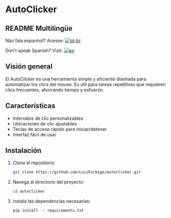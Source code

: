 # AutoClicker

## README Multilingüe
Não fala espanhol? Acesse: [![pt-br](https://img.shields.io/badge/lang-pt--br-green.svg)](https://github.com/LuisFurmiga/Autoclicker/blob/main/README.md)

Don't speak Spanish? Visit: [![en](https://img.shields.io/badge/lang-en-red.svg)](https://github.com/LuisFurmiga/Autoclicker/blob/main/Languages/us/README.us.md)

## Visión general
El AutoClicker es una herramienta simple y eficiente diseñada para automatizar los clics del mouse. Es útil para tareas repetitivas que requieren clics frecuentes, ahorrando tiempo y esfuerzo.

## Características
- Intervalos de clic personalizables
- Ubicaciones de clic ajustables
- Teclas de acceso rápido para iniciar/detener
- Interfaz fácil de usar

## Instalación
1. Clona el repositorio:
    ```sh
    git clone https://github.com/LuisFurmiga/autoclicker.git
    ```
2. Navega al directorio del proyecto:
    ```sh
    cd autoclicker
    ```
3. Instala las dependencias necesarias:
    ```sh
    pip install -r requirements.txt
    ```
